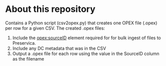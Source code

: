 # About this repository

Contains a Python script (csv2opex.py) that creates one OPEX file (.opex) per row for a given CSV.
The created .opex files:

1. Include the <opex:sourceID> element required for for bulk ingest of files to Preservica.
2. Include any DC metadata that was in the CSV
3. Output a .opex file for each row using the value in the SourceID column as the filename
